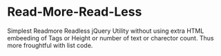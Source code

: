 # Read-More-Read-Less
Simplest Readmore Readless jQuery Utility without using extra HTML embeeding of Tags or Height or number of text or charector count. Thus more froughtful with list code.
